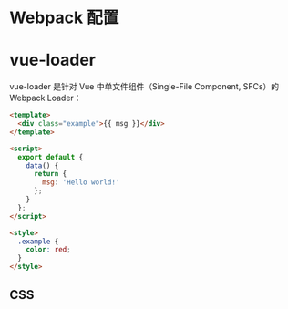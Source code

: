 # Webpack 配置

# vue-loader

vue-loader 是针对 Vue 中单文件组件（Single-File Component, SFCs）的 Webpack Loader：

```html
<template>
  <div class="example">{{ msg }}</div>
</template>

<script>
  export default {
    data() {
      return {
        msg: 'Hello world!'
      };
    }
  };
</script>

<style>
  .example {
    color: red;
  }
</style>
```

## CSS
